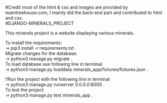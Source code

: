 #Credit most of the html & css and images are provided by teamtreehouse.com, I mainly did the back-end part and contributed to html and css.  
#DJANGO-MINERALS_PROJECT

This minerals project is a website displaying various minerals.

To install the requirements:  
-> pip3 install -r requirements.txt .   
Migrate changes for the database:  
-> python3 manage.py migrate .  
To load database use following line in terminal:  
-> python3 manage.py loaddata minerals_app/fixtures/fixtures.json .   

!!Run the project with the following line in terminal:  
-> python3 manage.py runserver 0.0.0.0:8000 .   
To test the project:  
-> python3 manage.py test minerals_app .   

